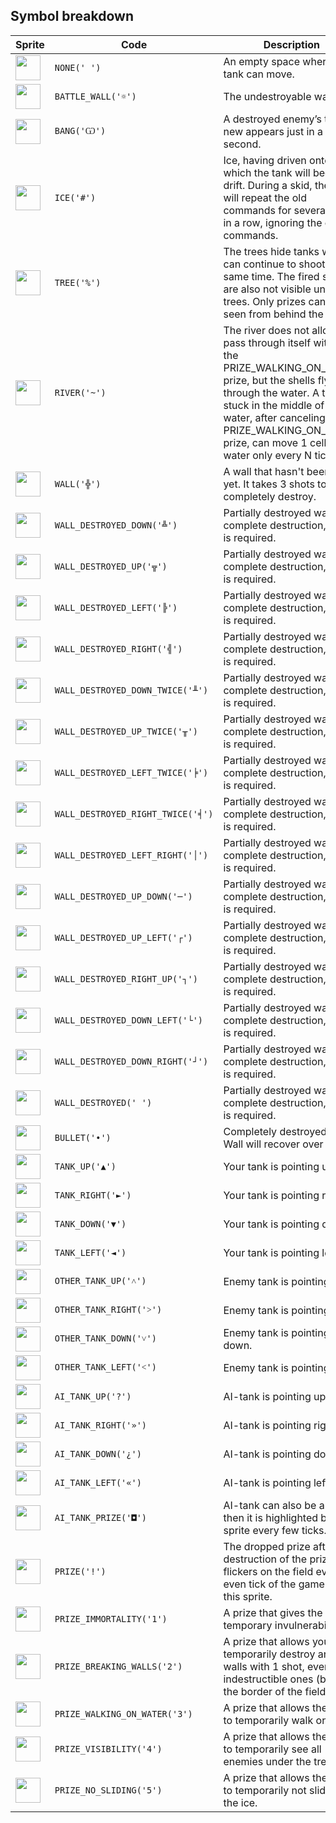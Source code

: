 ## Symbol breakdown
| Sprite | Code | Description |
| -------- | -------- | -------- |
|<img src="https://github.com/codenjoyme/codenjoy/raw/master/CodingDojo/games/battlecity/src/main/webapp/resources/sprite/battlecity/none.png" style="width:40px;height:40px;" /> | `NONE(' ')` | An empty space where a tank can move. | 
|<img src="https://github.com/codenjoyme/codenjoy/raw/master/CodingDojo/games/battlecity/src/main/webapp/resources/sprite/battlecity/battle_wall.png" style="width:40px;height:40px;" /> | `BATTLE_WALL('☼')` | The undestroyable wall. | 
|<img src="https://github.com/codenjoyme/codenjoy/raw/master/CodingDojo/games/battlecity/src/main/webapp/resources/sprite/battlecity/bang.png" style="width:40px;height:40px;" /> | `BANG('Ѡ')` | A destroyed enemy’s tank. A new appears just in a second. | 
|<img src="https://github.com/codenjoyme/codenjoy/raw/master/CodingDojo/games/battlecity/src/main/webapp/resources/sprite/battlecity/ice.png" style="width:40px;height:40px;" /> | `ICE('#')` | Ice, having driven onto which the tank will begin to drift. During a skid, the tank will repeat the old commands for several ticks in a row, ignoring the current commands. | 
|<img src="https://github.com/codenjoyme/codenjoy/raw/master/CodingDojo/games/battlecity/src/main/webapp/resources/sprite/battlecity/tree.png" style="width:40px;height:40px;" /> | `TREE('%')` | The trees hide tanks which can continue to shoot at the same time. The fired shells are also not visible under the trees. Only prizes can be seen from behind the trees. | 
|<img src="https://github.com/codenjoyme/codenjoy/raw/master/CodingDojo/games/battlecity/src/main/webapp/resources/sprite/battlecity/river.png" style="width:40px;height:40px;" /> | `RIVER('~')` | The river does not allow to pass through itself without the PRIZE_WALKING_ON_WATER prize, but the shells fly freely through the water. A tank stuck in the middle of the water, after canceling the PRIZE_WALKING_ON_WATER prize, can move 1 cell in the water only every N ticks. | 
|<img src="https://github.com/codenjoyme/codenjoy/raw/master/CodingDojo/games/battlecity/src/main/webapp/resources/sprite/battlecity/wall.png" style="width:40px;height:40px;" /> | `WALL('╬')` | A wall that hasn't been shot yet. It takes 3 shots to completely destroy. | 
|<img src="https://github.com/codenjoyme/codenjoy/raw/master/CodingDojo/games/battlecity/src/main/webapp/resources/sprite/battlecity/wall_destroyed_down.png" style="width:40px;height:40px;" /> | `WALL_DESTROYED_DOWN('╩')` | Partially destroyed wall. For complete destruction, 2 shot is required. | 
|<img src="https://github.com/codenjoyme/codenjoy/raw/master/CodingDojo/games/battlecity/src/main/webapp/resources/sprite/battlecity/wall_destroyed_up.png" style="width:40px;height:40px;" /> | `WALL_DESTROYED_UP('╦')` | Partially destroyed wall. For complete destruction, 2 shot is required. | 
|<img src="https://github.com/codenjoyme/codenjoy/raw/master/CodingDojo/games/battlecity/src/main/webapp/resources/sprite/battlecity/wall_destroyed_left.png" style="width:40px;height:40px;" /> | `WALL_DESTROYED_LEFT('╠')` | Partially destroyed wall. For complete destruction, 2 shot is required. | 
|<img src="https://github.com/codenjoyme/codenjoy/raw/master/CodingDojo/games/battlecity/src/main/webapp/resources/sprite/battlecity/wall_destroyed_right.png" style="width:40px;height:40px;" /> | `WALL_DESTROYED_RIGHT('╣')` | Partially destroyed wall. For complete destruction, 2 shot is required. | 
|<img src="https://github.com/codenjoyme/codenjoy/raw/master/CodingDojo/games/battlecity/src/main/webapp/resources/sprite/battlecity/wall_destroyed_down_twice.png" style="width:40px;height:40px;" /> | `WALL_DESTROYED_DOWN_TWICE('╨')` | Partially destroyed wall. For complete destruction, 1 shot is required. | 
|<img src="https://github.com/codenjoyme/codenjoy/raw/master/CodingDojo/games/battlecity/src/main/webapp/resources/sprite/battlecity/wall_destroyed_up_twice.png" style="width:40px;height:40px;" /> | `WALL_DESTROYED_UP_TWICE('╥')` | Partially destroyed wall. For complete destruction, 1 shot is required. | 
|<img src="https://github.com/codenjoyme/codenjoy/raw/master/CodingDojo/games/battlecity/src/main/webapp/resources/sprite/battlecity/wall_destroyed_left_twice.png" style="width:40px;height:40px;" /> | `WALL_DESTROYED_LEFT_TWICE('╞')` | Partially destroyed wall. For complete destruction, 1 shot is required. | 
|<img src="https://github.com/codenjoyme/codenjoy/raw/master/CodingDojo/games/battlecity/src/main/webapp/resources/sprite/battlecity/wall_destroyed_right_twice.png" style="width:40px;height:40px;" /> | `WALL_DESTROYED_RIGHT_TWICE('╡')` | Partially destroyed wall. For complete destruction, 1 shot is required. | 
|<img src="https://github.com/codenjoyme/codenjoy/raw/master/CodingDojo/games/battlecity/src/main/webapp/resources/sprite/battlecity/wall_destroyed_left_right.png" style="width:40px;height:40px;" /> | `WALL_DESTROYED_LEFT_RIGHT('│')` | Partially destroyed wall. For complete destruction, 1 shot is required. | 
|<img src="https://github.com/codenjoyme/codenjoy/raw/master/CodingDojo/games/battlecity/src/main/webapp/resources/sprite/battlecity/wall_destroyed_up_down.png" style="width:40px;height:40px;" /> | `WALL_DESTROYED_UP_DOWN('─')` | Partially destroyed wall. For complete destruction, 1 shot is required. | 
|<img src="https://github.com/codenjoyme/codenjoy/raw/master/CodingDojo/games/battlecity/src/main/webapp/resources/sprite/battlecity/wall_destroyed_up_left.png" style="width:40px;height:40px;" /> | `WALL_DESTROYED_UP_LEFT('┌')` | Partially destroyed wall. For complete destruction, 1 shot is required. | 
|<img src="https://github.com/codenjoyme/codenjoy/raw/master/CodingDojo/games/battlecity/src/main/webapp/resources/sprite/battlecity/wall_destroyed_right_up.png" style="width:40px;height:40px;" /> | `WALL_DESTROYED_RIGHT_UP('┐')` | Partially destroyed wall. For complete destruction, 1 shot is required. | 
|<img src="https://github.com/codenjoyme/codenjoy/raw/master/CodingDojo/games/battlecity/src/main/webapp/resources/sprite/battlecity/wall_destroyed_down_left.png" style="width:40px;height:40px;" /> | `WALL_DESTROYED_DOWN_LEFT('└')` | Partially destroyed wall. For complete destruction, 1 shot is required. | 
|<img src="https://github.com/codenjoyme/codenjoy/raw/master/CodingDojo/games/battlecity/src/main/webapp/resources/sprite/battlecity/wall_destroyed_down_right.png" style="width:40px;height:40px;" /> | `WALL_DESTROYED_DOWN_RIGHT('┘')` | Partially destroyed wall. For complete destruction, 1 shot is required. | 
|<img src="https://github.com/codenjoyme/codenjoy/raw/master/CodingDojo/games/battlecity/src/main/webapp/resources/sprite/battlecity/wall_destroyed.png" style="width:40px;height:40px;" /> | `WALL_DESTROYED(' ')` | Partially destroyed wall. For complete destruction, 2 shot is required. | 
|<img src="https://github.com/codenjoyme/codenjoy/raw/master/CodingDojo/games/battlecity/src/main/webapp/resources/sprite/battlecity/bullet.png" style="width:40px;height:40px;" /> | `BULLET('•')` | Completely destroyed wall. Wall will recover over time. | 
|<img src="https://github.com/codenjoyme/codenjoy/raw/master/CodingDojo/games/battlecity/src/main/webapp/resources/sprite/battlecity/tank_up.png" style="width:40px;height:40px;" /> | `TANK_UP('▲')` | Your tank is pointing up. | 
|<img src="https://github.com/codenjoyme/codenjoy/raw/master/CodingDojo/games/battlecity/src/main/webapp/resources/sprite/battlecity/tank_right.png" style="width:40px;height:40px;" /> | `TANK_RIGHT('►')` | Your tank is pointing right. | 
|<img src="https://github.com/codenjoyme/codenjoy/raw/master/CodingDojo/games/battlecity/src/main/webapp/resources/sprite/battlecity/tank_down.png" style="width:40px;height:40px;" /> | `TANK_DOWN('▼')` | Your tank is pointing down. | 
|<img src="https://github.com/codenjoyme/codenjoy/raw/master/CodingDojo/games/battlecity/src/main/webapp/resources/sprite/battlecity/tank_left.png" style="width:40px;height:40px;" /> | `TANK_LEFT('◄')` | Your tank is pointing left. | 
|<img src="https://github.com/codenjoyme/codenjoy/raw/master/CodingDojo/games/battlecity/src/main/webapp/resources/sprite/battlecity/other_tank_up.png" style="width:40px;height:40px;" /> | `OTHER_TANK_UP('˄')` | Enemy tank is pointing up. | 
|<img src="https://github.com/codenjoyme/codenjoy/raw/master/CodingDojo/games/battlecity/src/main/webapp/resources/sprite/battlecity/other_tank_right.png" style="width:40px;height:40px;" /> | `OTHER_TANK_RIGHT('˃')` | Enemy tank is pointing right. | 
|<img src="https://github.com/codenjoyme/codenjoy/raw/master/CodingDojo/games/battlecity/src/main/webapp/resources/sprite/battlecity/other_tank_down.png" style="width:40px;height:40px;" /> | `OTHER_TANK_DOWN('˅')` | Enemy tank is pointing down. | 
|<img src="https://github.com/codenjoyme/codenjoy/raw/master/CodingDojo/games/battlecity/src/main/webapp/resources/sprite/battlecity/other_tank_left.png" style="width:40px;height:40px;" /> | `OTHER_TANK_LEFT('˂')` | Enemy tank is pointing left. | 
|<img src="https://github.com/codenjoyme/codenjoy/raw/master/CodingDojo/games/battlecity/src/main/webapp/resources/sprite/battlecity/ai_tank_up.png" style="width:40px;height:40px;" /> | `AI_TANK_UP('?')` | AI-tank is pointing up. | 
|<img src="https://github.com/codenjoyme/codenjoy/raw/master/CodingDojo/games/battlecity/src/main/webapp/resources/sprite/battlecity/ai_tank_right.png" style="width:40px;height:40px;" /> | `AI_TANK_RIGHT('»')` | AI-tank is pointing right. | 
|<img src="https://github.com/codenjoyme/codenjoy/raw/master/CodingDojo/games/battlecity/src/main/webapp/resources/sprite/battlecity/ai_tank_down.png" style="width:40px;height:40px;" /> | `AI_TANK_DOWN('¿')` | AI-tank is pointing down. | 
|<img src="https://github.com/codenjoyme/codenjoy/raw/master/CodingDojo/games/battlecity/src/main/webapp/resources/sprite/battlecity/ai_tank_left.png" style="width:40px;height:40px;" /> | `AI_TANK_LEFT('«')` | AI-tank is pointing left. | 
|<img src="https://github.com/codenjoyme/codenjoy/raw/master/CodingDojo/games/battlecity/src/main/webapp/resources/sprite/battlecity/ai_tank_prize.png" style="width:40px;height:40px;" /> | `AI_TANK_PRIZE('◘')` | AI-tank can also be a prize, then it is highlighted by this sprite every few ticks. | 
|<img src="https://github.com/codenjoyme/codenjoy/raw/master/CodingDojo/games/battlecity/src/main/webapp/resources/sprite/battlecity/prize.png" style="width:40px;height:40px;" /> | `PRIZE('!')` | The dropped prize after the destruction of the prize tank flickers on the field every even tick of the game with this sprite. | 
|<img src="https://github.com/codenjoyme/codenjoy/raw/master/CodingDojo/games/battlecity/src/main/webapp/resources/sprite/battlecity/prize_immortality.png" style="width:40px;height:40px;" /> | `PRIZE_IMMORTALITY('1')` | A prize that gives the hero temporary invulnerability. | 
|<img src="https://github.com/codenjoyme/codenjoy/raw/master/CodingDojo/games/battlecity/src/main/webapp/resources/sprite/battlecity/prize_breaking_walls.png" style="width:40px;height:40px;" /> | `PRIZE_BREAKING_WALLS('2')` | A prize that allows you to temporarily destroy any walls with 1 shot, even indestructible ones (but not the border of the field). | 
|<img src="https://github.com/codenjoyme/codenjoy/raw/master/CodingDojo/games/battlecity/src/main/webapp/resources/sprite/battlecity/prize_walking_on_water.png" style="width:40px;height:40px;" /> | `PRIZE_WALKING_ON_WATER('3')` | A prize that allows the hero to temporarily walk on water. | 
|<img src="https://github.com/codenjoyme/codenjoy/raw/master/CodingDojo/games/battlecity/src/main/webapp/resources/sprite/battlecity/prize_visibility.png" style="width:40px;height:40px;" /> | `PRIZE_VISIBILITY('4')` | A prize that allows the hero to temporarily see all enemies under the trees. | 
|<img src="https://github.com/codenjoyme/codenjoy/raw/master/CodingDojo/games/battlecity/src/main/webapp/resources/sprite/battlecity/prize_no_sliding.png" style="width:40px;height:40px;" /> | `PRIZE_NO_SLIDING('5')` | A prize that allows the hero to temporarily not slide on the ice. | 
